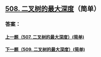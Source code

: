 ## [508. 二叉树的最大深度](https://leetcode-cn.com/problems/merge-two-sorted-lists/)（简单）





### 答案：



#### [上一题（507. 二叉树的最大深度）(简单)](https://github.com/sdwwld/leetCode/blob/master/src/main/java/com/wld/java/leetcode/leetCode0507.md)

#### [下一题（509. 二叉树的最大深度）(简单)](https://github.com/sdwwld/leetCode/blob/master/src/main/java/com/wld/java/leetcode/leetCode0509.md)